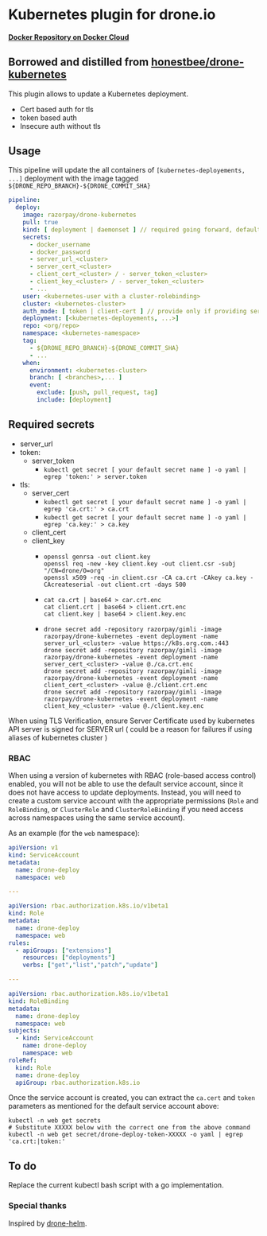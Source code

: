 # Kubernetes plugin for drone.io
#### [Docker Repository on Docker Cloud](https://cloud.docker.com/app/razorpay/repository/docker/razorpay/drone-kubernetes)
## Borrowed and distilled from [honestbee/drone-kubernetes](https://github.com/honestbee/drone-kubernetes)

This plugin allows to update a Kubernetes deployment.
  - Cert based auth for tls
  - token based auth
  - Insecure auth without tls

## Usage

This pipeline will update the all containers of `[kubernetes-deployements, ...]` deployment
with the image tagged `${DRONE_REPO_BRANCH}-${DRONE_COMMIT_SHA}`

```yaml
pipeline:
  deploy:
    image: razorpay/drone-kubernetes
    pull: true
    kind: [ deployment | daemonset ] // required going forward, defaults to deployment
    secrets:
      - docker_username
      - docker_password
      - server_url_<cluster>
      - server_cert_<cluster>
      - client_cert_<cluster> / - server_token_<cluster>
      - client_key_<cluster> / - server_token_<cluster>
      - ...
    user: <kubernetes-user with a cluster-rolebinding>
    cluster: <kubernetes-cluster>
    auth_mode: [ token | client-cert ] // provide only if providing server_cert_<cluster>
    deployment: [<kubernetes-deployements, ...>]
    repo: <org/repo>
    namespace: <kubernetes-namespace>
    tag:
      - ${DRONE_REPO_BRANCH}-${DRONE_COMMIT_SHA}
      - ...
    when:
      environment: <kubernetes-cluster>
      branch: [ <branches>,... ]
      event:
        exclude: [push, pull_request, tag]
        include: [deployment]
```


## Required secrets

  - server_url
  - token:
    - server_token
      - `kubectl get secret [ your default secret name ] -o yaml | egrep 'token:' > server.token`
  - tls:
    - server_cert
      - `kubectl get secret [ your default secret name ] -o yaml | egrep 'ca.crt:' > ca.crt`
      - `kubectl get secret [ your default secret name ] -o yaml | egrep 'ca.key:' > ca.key`
    - client_cert
    - client_key
      - ```
        openssl genrsa -out client.key
        openssl req -new -key client.key -out client.csr -subj "/CN=drone/O=org"
        openssl x509 -req -in client.csr -CA ca.crt -CAkey ca.key -CAcreateserial -out client.crt -days 500
        ```
      - ```
        cat ca.crt | base64 > car.crt.enc
        cat client.crt | base64 > client.crt.enc
        cat client.key | base64 > client.key.enc
        ```
      - ```
        drone secret add -repository razorpay/gimli -image razorpay/drone-kubernetes -event deployment -name server_url_<cluster> -value https://k8s.org.com.:443
        drone secret add -repository razorpay/gimli -image razorpay/drone-kubernetes -event deployment -name server_cert_<cluster> -value @./ca.crt.enc
        drone secret add -repository razorpay/gimli -image razorpay/drone-kubernetes -event deployment -name client_cert_<cluster> -value @./client.crt.enc
        drone secret add -repository razorpay/gimli -image razorpay/drone-kubernetes -event deployment -name client_key_<cluster> -value @./client.key.enc
        ```

When using TLS Verification, ensure Server Certificate used by kubernetes API server
is signed for SERVER url ( could be a reason for failures if using aliases of kubernetes cluster )

### RBAC

When using a version of kubernetes with RBAC (role-based access control)
enabled, you will not be able to use the default service account, since it does
not have access to update deployments.  Instead, you will need to create a
custom service account with the appropriate permissions (`Role` and `RoleBinding`, or `ClusterRole` and `ClusterRoleBinding` if you need access across namespaces using the same service account).

As an example (for the `web` namespace):

```yaml
apiVersion: v1
kind: ServiceAccount
metadata:
  name: drone-deploy
  namespace: web

---

apiVersion: rbac.authorization.k8s.io/v1beta1
kind: Role
metadata:
  name: drone-deploy
  namespace: web
rules:
  - apiGroups: ["extensions"]
    resources: ["deployments"]
    verbs: ["get","list","patch","update"]

---

apiVersion: rbac.authorization.k8s.io/v1beta1
kind: RoleBinding
metadata:
  name: drone-deploy
  namespace: web
subjects:
  - kind: ServiceAccount
    name: drone-deploy
    namespace: web
roleRef:
  kind: Role
  name: drone-deploy
  apiGroup: rbac.authorization.k8s.io
```

Once the service account is created, you can extract the `ca.cert` and `token`
parameters as mentioned for the default service account above:

```
kubectl -n web get secrets
# Substitute XXXXX below with the correct one from the above command
kubectl -n web get secret/drone-deploy-token-XXXXX -o yaml | egrep 'ca.crt:|token:'
```

## To do

Replace the current kubectl bash script with a go implementation.

### Special thanks

Inspired by [drone-helm](https://github.com/ipedrazas/drone-helm).
